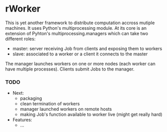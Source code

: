 rWorker
=======

This is yet another framework to distribute computation accross mutiple machines.
It uses Python's multiprocessing module.
At its core is an extension of Pyhton's multiprocessing.managers which can take two different roles:
 * master: server receiving Job from clients and exposing them to workers
 * slave: associated to a worker or a client it connects to the master

The manager launches workers on one or more nodes (each worker can have multiple processes).
Clients submit Jobs to the manager.

### TODO

 * Next:
    * packaging
    * clean termination of workers
    * manager launched workers on remote hosts
    * making Job's function available to worker live (might get really hard)
 * Features:
    * ...

